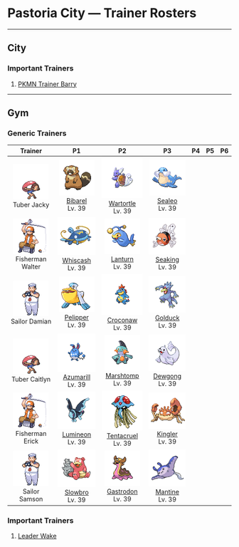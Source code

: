 # Pastoria City — Trainer Rosters

---

## City


### Important Trainers

1. [PKMN Trainer Barry](important_trainers.md#pkmn-trainer-barry)

---

## Gym


### Generic Trainers

| Trainer | P1 | P2 | P3 | P4 | P5 | P6 |
|:-------:|:--:|:--:|:--:|:--:|:--:|:--:|
| ![Tuber Jacky](../../assets/trainers/tuber.png "Tuber Jacky")<br>Tuber Jacky | ![Bibarel](../../assets/sprites/bibarel/front.gif "Bibarel: A river dammed by BIBAREL will never overflow its banks, which is appreciated by people nearby.")<br>[Bibarel](../../pokemon/bibarel.md/)<br>Lv. 39 | ![Wartortle](../../assets/sprites/wartortle/front.gif "Wartortle: It is said to live 10,000 years. Its furry tail is popular as a symbol of longevity.")<br>[Wartortle](../../pokemon/wartortle.md/)<br>Lv. 39 | ![Sealeo](../../assets/sprites/sealeo/front.gif "Sealeo: It habitually spins things on its nose. By doing so, it learns textures and odors.")<br>[Sealeo](../../pokemon/sealeo.md/)<br>Lv. 39 |
| ![Fisherman Walter](../../assets/trainers/fisherman.png "Fisherman Walter")<br>Fisherman Walter | ![Whiscash](../../assets/sprites/whiscash/front.gif "Whiscash: It is extremely protective of its territory. If any foe approaches, it attacks using vicious tremors.")<br>[Whiscash](../../pokemon/whiscash.md/)<br>Lv. 39 | ![Lanturn](../../assets/sprites/lanturn/front.gif "Lanturn: LANTURN’s light can shine up from great depths. It is nicknamed “The Deep-Sea Star.”")<br>[Lanturn](../../pokemon/lanturn.md/)<br>Lv. 39 | ![Seaking](../../assets/sprites/seaking/front.gif "Seaking: In autumn, its body becomes more fatty in preparing to propose to a mate. It takes on beautiful colors.")<br>[Seaking](../../pokemon/seaking.md/)<br>Lv. 39 |
| ![Sailor Damian](../../assets/trainers/sailor.png "Sailor Damian")<br>Sailor Damian | ![Pelipper](../../assets/sprites/pelipper/front.gif "Pelipper: It is a messenger of the skies, carrying small Pokémon and eggs to safety in its bill.")<br>[Pelipper](../../pokemon/pelipper.md/)<br>Lv. 39 | ![Croconaw](../../assets/sprites/croconaw/front.gif "Croconaw: Once it bites down, it won’t let go until it loses its fangs. New fangs quickly grow into place.")<br>[Croconaw](../../pokemon/croconaw.md/)<br>Lv. 39 | ![Golduck](../../assets/sprites/golduck/front.gif "Golduck: It is seen swimming dynamically and elegantly using its well-developed limbs and flippers.")<br>[Golduck](../../pokemon/golduck.md/)<br>Lv. 39 |
| ![Tuber Caitlyn](../../assets/trainers/tuber.png "Tuber Caitlyn")<br>Tuber Caitlyn | ![Azumarill](../../assets/sprites/azumarill/front.gif "Azumarill: It can spend all day in water, since it can inhale and store a large volume of air.")<br>[Azumarill](../../pokemon/azumarill.md/)<br>Lv. 39 | ![Marshtomp](../../assets/sprites/marshtomp/front.gif "Marshtomp: Its sturdy legs give it sure footing, even in mud. It burrows into dirt to sleep.")<br>[Marshtomp](../../pokemon/marshtomp.md/)<br>Lv. 39 | ![Dewgong](../../assets/sprites/dewgong/front.gif "Dewgong: In snow, the pure white coat covering its body obscures it from predators.")<br>[Dewgong](../../pokemon/dewgong.md/)<br>Lv. 39 |
| ![Fisherman Erick](../../assets/trainers/fisherman.png "Fisherman Erick")<br>Fisherman Erick | ![Lumineon](../../assets/sprites/lumineon/front.gif "Lumineon: It crawls along the seafloor using its long front fins like legs. It competes for food with LANTURN.")<br>[Lumineon](../../pokemon/lumineon.md/)<br>Lv. 39 | ![Tentacruel](../../assets/sprites/tentacruel/front.gif "Tentacruel: It extends its 80 tentacles to form an encircling poisonous net that is difficult to escape.")<br>[Tentacruel](../../pokemon/tentacruel.md/)<br>Lv. 39 | ![Kingler](../../assets/sprites/kingler/front.gif "Kingler: The larger pincer has 10,000- horsepower strength. However, it is so heavy, it is difficult to aim.")<br>[Kingler](../../pokemon/kingler.md/)<br>Lv. 39 |
| ![Sailor Samson](../../assets/trainers/sailor.png "Sailor Samson")<br>Sailor Samson | ![Slowbro](../../assets/sprites/slowbro/front.gif "Slowbro: Though usually dim witted, it seems to become inspired if the SHELLDER on its tail bites down.")<br>[Slowbro](../../pokemon/slowbro.md/)<br>Lv. 39 | ![Gastrodon](../../assets/sprites/gastrodon/front.gif "Gastrodon: Long ago, its entire back was shielded with a sturdy shell. There are traces of it left in its cells.")<br>[Gastrodon](../../pokemon/gastrodon.md/)<br>Lv. 39 | ![Mantine](../../assets/sprites/mantine/front.gif "Mantine: While elegantly swimming in the sea, it ignores REMORAID that cling to its fins seeking food scraps.")<br>[Mantine](../../pokemon/mantine.md/)<br>Lv. 39 |


### Important Trainers

1. [Leader Wake](important_trainers.md#leader-wake)
